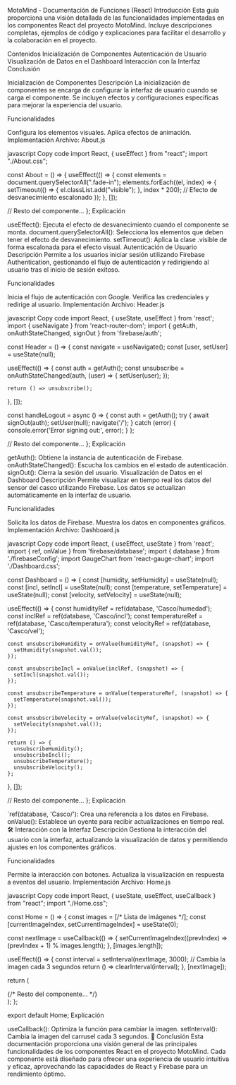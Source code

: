 MotoMind - Documentación de Funciones (React)
Introducción
Esta guía proporciona una visión detallada de las funcionalidades implementadas en los componentes React del proyecto MotoMind. Incluye descripciones completas, ejemplos de código y explicaciones para facilitar el desarrollo y la colaboración en el proyecto.

Contenidos
Inicialización de Componentes
Autenticación de Usuario
Visualización de Datos en el Dashboard
Interacción con la Interfaz
Conclusión

Inicialización de Componentes
Descripción
La inicialización de componentes se encarga de configurar la interfaz de usuario cuando se carga el componente. Se incluyen efectos y configuraciones específicas para mejorar la experiencia del usuario.

Funcionalidades

Configura los elementos visuales.
Aplica efectos de animación.
Implementación
Archivo: About.js

javascript
Copy code
import React, { useEffect } from "react";
import "./About.css";

const About = () => {
  useEffect(() => {
    const elements = document.querySelectorAll(".fade-in");
    elements.forEach((el, index) => {
      setTimeout(() => {
        el.classList.add("visible");
      }, index * 200); // Efecto de desvanecimiento escalonado
    });
  }, []);

  // Resto del componente...
};
Explicación

useEffect(): Ejecuta el efecto de desvanecimiento cuando el componente se monta.
document.querySelectorAll(): Selecciona los elementos que deben tener el efecto de desvanecimiento.
setTimeout(): Aplica la clase .visible de forma escalonada para el efecto visual.
Autenticación de Usuario
Descripción
Permite a los usuarios iniciar sesión utilizando Firebase Authentication, gestionando el flujo de autenticación y redirigiendo al usuario tras el inicio de sesión exitoso.

Funcionalidades

Inicia el flujo de autenticación con Google.
Verifica las credenciales y redirige al usuario.
Implementación
Archivo: Header.js

javascript
Copy code
import React, { useState, useEffect } from 'react';
import { useNavigate } from 'react-router-dom';
import { getAuth, onAuthStateChanged, signOut } from 'firebase/auth';

const Header = () => {
  const navigate = useNavigate();
  const [user, setUser] = useState(null);

  useEffect(() => {
    const auth = getAuth();
    const unsubscribe = onAuthStateChanged(auth, (user) => {
      setUser(user);
    });

    return () => unsubscribe();
  }, []);

  const handleLogout = async () => {
    const auth = getAuth();
    try {
      await signOut(auth);
      setUser(null);
      navigate('/'); 
    } catch (error) {
      console.error('Error signing out:', error);
    }
  };

  // Resto del componente...
};
Explicación

getAuth(): Obtiene la instancia de autenticación de Firebase.
onAuthStateChanged(): Escucha los cambios en el estado de autenticación.
signOut(): Cierra la sesión del usuario.
Visualización de Datos en el Dashboard
Descripción
Permite visualizar en tiempo real los datos del sensor del casco utilizando Firebase. Los datos se actualizan automáticamente en la interfaz de usuario.

Funcionalidades

Solicita los datos de Firebase.
Muestra los datos en componentes gráficos.
Implementación
Archivo: Dashboard.js

javascript
Copy code
import React, { useEffect, useState } from 'react';
import { ref, onValue } from 'firebase/database';
import { database } from './firebaseConfig';
import GaugeChart from 'react-gauge-chart';
import './Dashboard.css';

const Dashboard = () => {
  const [humidity, setHumidity] = useState(null);
  const [incl, setIncl] = useState(null);
  const [temperature, setTemperature] = useState(null);
  const [velocity, setVelocity] = useState(null);

  useEffect(() => {
    const humidityRef = ref(database, 'Casco/humedad');
    const inclRef = ref(database, 'Casco/incl');
    const temperatureRef = ref(database, 'Casco/temperatura');
    const velocityRef = ref(database, 'Casco/vel');

    const unsubscribeHumidity = onValue(humidityRef, (snapshot) => {
      setHumidity(snapshot.val());
    });

    const unsubscribeIncl = onValue(inclRef, (snapshot) => {
      setIncl(snapshot.val());
    });

    const unsubscribeTemperature = onValue(temperatureRef, (snapshot) => {
      setTemperature(snapshot.val());
    });

    const unsubscribeVelocity = onValue(velocityRef, (snapshot) => {
      setVelocity(snapshot.val());
    });

    return () => {
      unsubscribeHumidity();
      unsubscribeIncl();
      unsubscribeTemperature();
      unsubscribeVelocity();
    };
  }, []);

  // Resto del componente...
};
Explicación

`ref(database, 'Casco/'): Crea una referencia a los datos en Firebase.
onValue(): Establece un oyente para recibir actualizaciones en tiempo real.
🛠 Interacción con la Interfaz
Descripción
Gestiona la interacción del usuario con la interfaz, actualizando la visualización de datos y permitiendo ajustes en los componentes gráficos.

Funcionalidades

Permite la interacción con botones.
Actualiza la visualización en respuesta a eventos del usuario.
Implementación
Archivo: Home.js

javascript
Copy code
import React, { useState, useEffect, useCallback } from "react";
import "./Home.css";

const Home = () => {
  const images = [/* Lista de imágenes */];
  const [currentImageIndex, setCurrentImageIndex] = useState(0);

  const nextImage = useCallback(() => {
    setCurrentImageIndex((prevIndex) => (prevIndex + 1) % images.length);
  }, [images.length]);

  useEffect(() => {
    const interval = setInterval(nextImage, 3000); // Cambia la imagen cada 3 segundos
    return () => clearInterval(interval);
  }, [nextImage]);

  return (
    <div className="home-content">
      {/* Resto del componente... */}
    </div>
  );
};

export default Home;
Explicación

useCallback(): Optimiza la función para cambiar la imagen.
setInterval(): Cambia la imagen del carrusel cada 3 segundos.
🏁 Conclusión
Esta documentación proporciona una visión general de las principales funcionalidades de los componentes React en el proyecto MotoMind. Cada componente está diseñado para ofrecer una experiencia de usuario intuitiva y eficaz, aprovechando las capacidades de React y Firebase para un rendimiento óptimo.